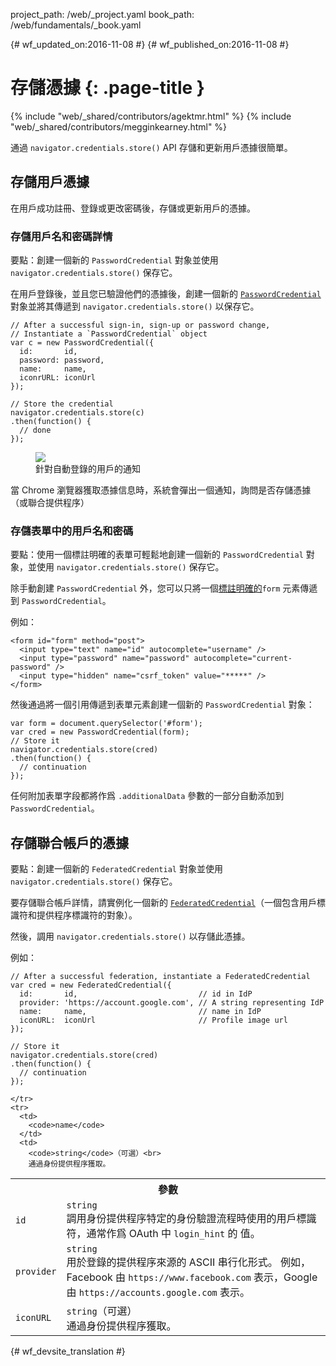 project_path: /web/_project.yaml
book_path: /web/fundamentals/_book.yaml

{# wf_updated_on:2016-11-08 #}
{# wf_published_on:2016-11-08 #}

# 存儲憑據 {: .page-title }

{% include "web/_shared/contributors/agektmr.html" %}
{% include "web/_shared/contributors/megginkearney.html" %}

通過 `navigator.credentials.store()` API 存儲和更新用戶憑據很簡單。



## 存儲用戶憑據

在用戶成功註冊、登錄或更改密碼後，存儲或更新用戶的憑據。


### 存儲用戶名和密碼詳情

要點：創建一個新的 `PasswordCredential` 對象並使用 `navigator.credentials.store()` 保存它。


在用戶登錄後，並且您已驗證他們的憑據後，創建一個新的 [`PasswordCredential`](https://developer.mozilla.org/en-US/docs/Web/API/PasswordCredential) 對象並將其傳遞到 `navigator.credentials.store()` 以保存它。



    // After a successful sign-in, sign-up or password change,
    // Instantiate a `PasswordCredential` object
    var c = new PasswordCredential({
      id:       id,
      password: password,
      name:     name,
      iconrURL: iconUrl
    });

    // Store the credential
    navigator.credentials.store(c)
    .then(function() {
      // done
    });


<figure class="attempt-right">
  <img src="imgs/store-credential.png">
  <figcaption>針對自動登錄的用戶的通知</figcaption>
</figure>

當 Chrome 瀏覽器獲取憑據信息時，系統會彈出一個通知，詢問是否存儲憑據（或聯合提供程序）



<div class="clearfix"></div>

### 存儲表單中的用戶名和密碼

要點：使用一個標註明確的表單可輕鬆地創建一個新的 `PasswordCredential` 對象，並使用 `navigator.credentials.store()` 保存它。


除手動創建 `PasswordCredential` 外，您可以只將一個[標註明確的](https://html.spec.whatwg.org/multipage/forms.html#autofill)`form` 元素傳遞到 `PasswordCredential`。



例如：

    <form id="form" method="post">
      <input type="text" name="id" autocomplete="username" />
      <input type="password" name="password" autocomplete="current-password" />
      <input type="hidden" name="csrf_token" value="*****" />
    </form>

然後通過將一個引用傳遞到表單元素創建一個新的 `PasswordCredential` 對象：


    var form = document.querySelector('#form');
    var cred = new PasswordCredential(form);
    // Store it
    navigator.credentials.store(cred)
    .then(function() {
      // continuation
    });

任何附加表單字段都將作爲 `.additionalData` 參數的一部分自動添加到 `PasswordCredential`。



## 存儲聯合帳戶的憑據

要點：創建一個新的 `FederatedCredential` 對象並使用 `navigator.credentials.store()` 保存它。



要存儲聯合帳戶詳情，請實例化一個新的 [`FederatedCredential`](https://developer.mozilla.org/en-US/docs/Web/API/FederatedCredential)（一個包含用戶標識符和提供程序標識符的對象）。

然後，調用 `navigator.credentials.store()` 以存儲此憑據。


例如：

    // After a successful federation, instantiate a FederatedCredential
    var cred = new FederatedCredential({
      id:       id,                           // id in IdP
      provider: 'https://account.google.com', // A string representing IdP
      name:     name,                         // name in IdP
      iconURL:  iconUrl                       // Profile image url
    });

    // Store it
    navigator.credentials.store(cred)
    .then(function() {
      // continuation
    });

<table class="responsive properties">
  <tbody>
    <tr>
      <th colspan=2>參數</th>
    </tr>
    <tr>
      <td>
        <code>id</code>
      </td>
      <td>
        <code>string</code><br>
        調用身份提供程序特定的身份驗證流程時使用的用戶標識符，通常作爲 OAuth 中  <code>login_hint</code>
的
        值。
</td>
    </tr>
    <tr>
      <td>
        <code>provider</code>
      </td>
      <td>
        <code>string</code><br>
        用於登錄的提供程序來源的 ASCII 串行化形式。
        例如，Facebook 由  <code>https://www.facebook.com</code> 表示，Google 由  <code>https://accounts.google.com</code> 表示。</td>



    </tr>
    <tr>
      <td>
        <code>name</code>
      </td>
      <td>
        <code>string</code>（可選）<br>
        通過身份提供程序獲取。
</td>
    </tr>
    <tr>
      <td>
        <code>iconURL</code>
      </td>
      <td>
        <code>string</code>（可選）<br>
        通過身份提供程序獲取。
</td>
    </tr>
  </tbody>
</table>



{# wf_devsite_translation #}

